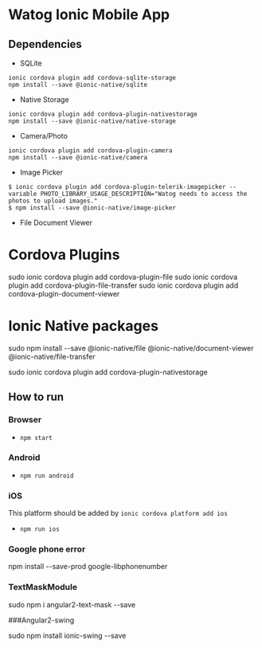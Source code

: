 # Watog Ionic Mobile App

## Dependencies

- SQLite

```
ionic cordova plugin add cordova-sqlite-storage  
npm install --save @ionic-native/sqlite  
```

- Native Storage

```
ionic cordova plugin add cordova-plugin-nativestorage    
npm install --save @ionic-native/native-storage  
```
- Camera/Photo

```  
ionic cordova plugin add cordova-plugin-camera    
npm install --save @ionic-native/camera  
```  

- Image Picker  

```  
$ ionic cordova plugin add cordova-plugin-telerik-imagepicker --variable PHOTO_LIBRARY_USAGE_DESCRIPTION="Watog needs to access the photos to upload images."
$ npm install --save @ionic-native/image-picker

```  
- File Document Viewer

# Cordova Plugins

sudo ionic cordova plugin add cordova-plugin-file
sudo ionic cordova plugin add cordova-plugin-file-transfer
sudo ionic cordova plugin add cordova-plugin-document-viewer

# Ionic Native packages
sudo npm install --save @ionic-native/file @ionic-native/document-viewer @ionic-native/file-transfer

sudo ionic cordova plugin add cordova-plugin-nativestorage

## How to run

### Browser

- `npm start`   

### Android  

- `npm run android`  

### iOS
This platform should be added by `ionic cordova platform add ios`
- `npm run ios`

### Google phone error
npm install --save-prod google-libphonenumber

### TextMaskModule

sudo npm i angular2-text-mask --save

###Angular2-swing

sudo npm install ionic-swing --save

